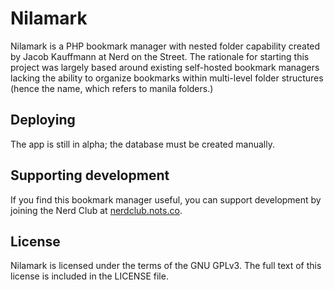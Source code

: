 # Nilamark

Nilamark is a PHP bookmark manager with nested folder capability created by Jacob Kauffmann at Nerd on the Street. The rationale for starting this project was largely based around existing self-hosted bookmark managers lacking the ability to organize bookmarks within multi-level folder structures (hence the name, which refers to manila folders.)

## Deploying

The app is still in alpha; the database must be created manually.

## Supporting development

If you find this bookmark manager useful, you can support development by joining the Nerd Club at [nerdclub.nots.co](https://nerdclub.nots.co).

## License

Nilamark is licensed under the terms of the GNU GPLv3. The full text of this license is included in the LICENSE file.
